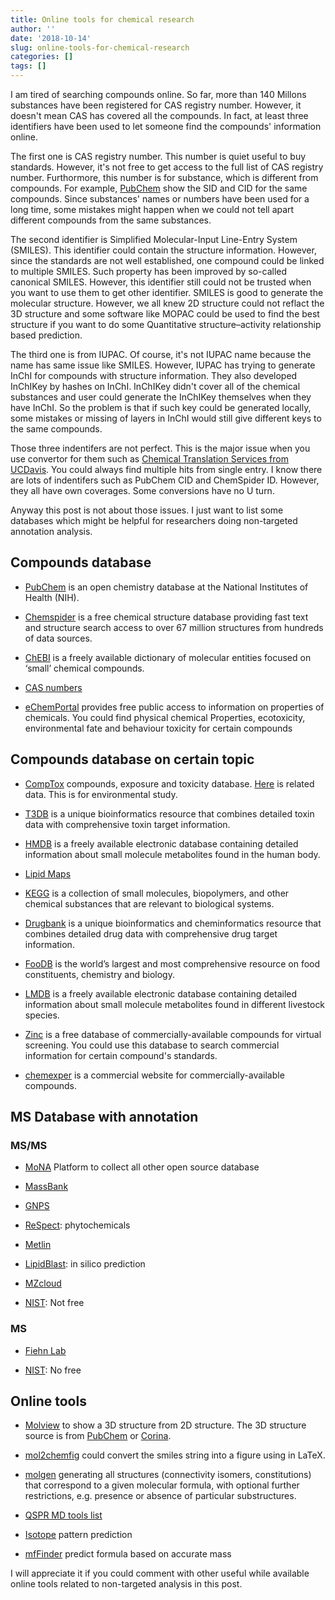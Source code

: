 ```yaml
---
title: Online tools for chemical research
author: ''
date: '2018-10-14'
slug: online-tools-for-chemical-research
categories: []
tags: []
---
```


I am tired of searching compounds online. So far, more than 140 Millons substances have been registered for CAS registry number. However, it doesn't mean CAS has covered all the compounds. In fact, at least three identifiers have been used to let someone find the compounds' information online.

The first one is CAS registry number. This number is quiet useful to buy standards. However, it's not free to get access to the full list of CAS registry number. Furthormore, this number is for substance, which is different from compounds. For example,  [PubChem](https://www.ncbi.nlm.nih.gov/pmc/articles/PMC4702940/) show the SID and CID for the same compounds. Since substances' names or numbers have been used for a long time, some mistakes might happen when we could not tell apart different compounds from the same substances.

The second identifier is Simplified Molecular-Input Line-Entry System (SMILES). This identifier could contain the structure information. However, since the standards are not well established, one compound could be linked to multiple SMILES. Such property has been improved by so-called canonical SMILES. However, this identifier still could not be trusted when you want to use them to get other identifier. SMILES is good to generate the molecular structure. However, we all knew 2D structure could not reflact the 3D structure and some software like MOPAC could be used to find the best structure if you want to do some Quantitative structure–activity relationship based prediction.

The third one is from IUPAC. Of course, it's not IUPAC name because the name has same issue like SMILES. However, IUPAC has trying to generate InChI for compounds with structure information. They also developed InChIKey by hashes on InChI. InChIKey didn't cover all of the chemical substances and user could generate the InChIKey themselves when they have InChI. So the problem is that if such key could be generated locally, some mistakes or missing of layers in InChI would still give different keys to the same compounds.

Those three indentifers are not perfect. This is the major issue when you use convertor for them such as [Chemical Translation Services from UCDavis](http://cts.fiehnlab.ucdavis.edu/batch). You could always find multiple hits from single entry. I know there are lots of indentifers such as PubChem CID and ChemSpider ID. However, they all have own coverages. Some conversions have no U turn.

Anyway this post is not about those issues. I just want to list some databases which might be helpful for researchers doing non-targeted annotation analysis.

## Compounds database

- [PubChem](https://pubchem.ncbi.nlm.nih.gov/) is an open chemistry database at the National Institutes of Health (NIH).

- [Chemspider](http://www.chemspider.com/) is a free chemical structure database providing fast text and structure search access to over 67 million structures from hundreds of data sources.

- [ChEBI](https://www.ebi.ac.uk/chebi/) is a freely available dictionary of molecular entities focused on ‘small’ chemical compounds.

- [CAS numbers](https://www.cas.org/support/documentation/chemical-substances/faqs)

- [eChemPortal](https://www.echemportal.org/echemportal/substancesearch/substancesearchlink.action)  provides free public access to information on properties of chemicals. You could find physical chemical Properties, ecotoxicity, environmental fate and behaviour
toxicity for certain compounds

## Compounds database on certain topic

- [CompTox](https://comptox.epa.gov/dashboard) compounds, exposure and toxicity database. [Here](https://www.epa.gov/chemical-research/downloadable-computational-toxicology-data) is related data. This is for environmental study.

- [T3DB](http://www.t3db.ca/) is a unique bioinformatics resource that combines detailed toxin data with comprehensive toxin target information.

- [HMDB](http://www.hmdb.ca/) is a freely available electronic database containing detailed information about small molecule metabolites found in the human body.

- [Lipid Maps](http://www.lipidmaps.org/)

- [KEGG](https://www.genome.jp/kegg/compound/) is a collection of small molecules, biopolymers, and other chemical substances that are relevant to biological systems.

- [Drugbank](https://www.drugbank.ca/releases/latest) is a unique bioinformatics and cheminformatics resource that combines detailed drug data with comprehensive drug target information.

- [FooDB](http://foodb.ca/) is the world’s largest and most comprehensive resource on food constituents, chemistry and biology.

- [LMDB](http://lmdb.ca) is a freely available electronic database containing detailed information about small molecule metabolites found in different livestock species.

- [Zinc](http://zinc15.docking.org/) is a free database of commercially-available compounds for virtual screening. You could use this database to search commercial information for certain compound's standards.

- [chemexper](http://mastersearch.chemexper.com/) is a commercial website for commercially-available compounds.

## MS Database with annotation

### MS/MS

- [MoNA](http://mona.fiehnlab.ucdavis.edu/) Platform to collect all other open source database

- [MassBank](http://www.massbank.jp/?lang=en)

- [GNPS](https://gnps.ucsd.edu/ProteoSAFe/static/gnps-splash.jsp)

- [ReSpect](http://spectra.psc.riken.jp/): phytochemicals

- [Metlin](https://metlin.scripps.edu/)

- [LipidBlast](http://fiehnlab.ucdavis.edu/projects/LipidBlast): in silico prediction

- [MZcloud](https://www.mzcloud.org/)

- [NIST](https://www.nist.gov/srd/nist-standard-reference-database-1a-v17): Not free

### MS

- [Fiehn Lab](http://fiehnlab.ucdavis.edu/projects/binbase-setup)

- [NIST](https://www.nist.gov/srd/nist-standard-reference-database-1a-v17): No free


## Online tools

- [Molview](http://molview.org) to show a 3D structure from 2D structure. The 3D structure source is from [PubChem](https://jcheminf.biomedcentral.com/articles/10.1186/1758-2946-3-4) or [Corina](https://www.mn-am.com/products/corina).

- [mol2chemfig](http://chimpsky.uwaterloo.ca/mol2chemfig/) could convert the smiles string into a figure using in LaTeX.

- [molgen](http://molgen.de) generating all structures (connectivity isomers, constitutions) that correspond to a given molecular formula, with optional further restrictions, e.g. presence or absence of particular substructures.

- [QSPR MD tools list](http://www.moleculardescriptors.eu/resources/resources.htm)

- [Isotope](https://www.envipat.eawag.ch/index.php) pattern prediction

- [mfFinder](http://www.chemcalc.org/mf_finder/mfFinder_em_new) predict formula based on accurate mass

I will appreciate it if you could comment with other useful while available online tools related to non-targeted analysis in this post.
